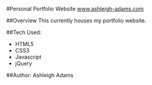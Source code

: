 #Personal Portfolio Website
www.ashleigh-adams.com


##Overview
This currently houses my portfolio website. 


##Tech Used:
* HTML5
* CSS3
* Javascript
* jQuery


##Author:
Ashleigh Adams